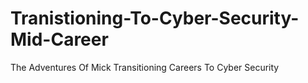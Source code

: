 # Tranistioning-To-Cyber-Security-Mid-Career
The Adventures Of Mick Transitioning Careers To Cyber Security
